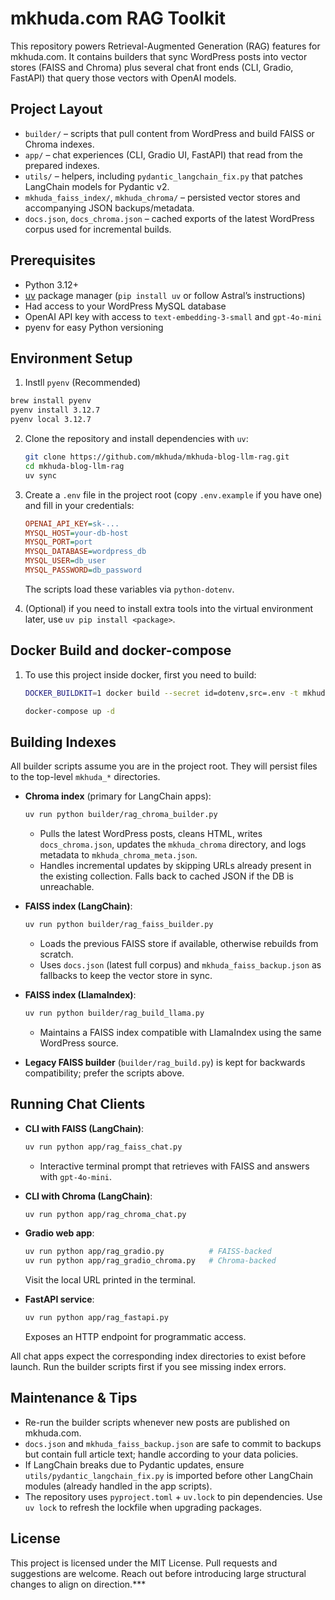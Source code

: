 # mkhuda.com RAG Toolkit

This repository powers Retrieval-Augmented Generation (RAG) features for mkhuda.com. It contains builders that sync WordPress posts into vector stores (FAISS and Chroma) plus several chat front ends (CLI, Gradio, FastAPI) that query those vectors with OpenAI models.

## Project Layout

- `builder/` – scripts that pull content from WordPress and build FAISS or Chroma indexes.
- `app/` – chat experiences (CLI, Gradio UI, FastAPI) that read from the prepared indexes.
- `utils/` – helpers, including `pydantic_langchain_fix.py` that patches LangChain models for Pydantic v2.
- `mkhuda_faiss_index/`, `mkhuda_chroma/` – persisted vector stores and accompanying JSON backups/metadata.
- `docs.json`, `docs_chroma.json` – cached exports of the latest WordPress corpus used for incremental builds.

## Prerequisites

- Python 3.12+
- [uv](https://docs.astral.sh/uv/) package manager (`pip install uv` or follow Astral’s instructions)
- Had access to your WordPress MySQL database
- OpenAI API key with access to `text-embedding-3-small` and `gpt-4o-mini`
- pyenv for easy Python versioning

## Environment Setup

1. Instll `pyenv` (Recommended)

  ```bash
  brew install pyenv
  pyenv install 3.12.7
  pyenv local 3.12.7
  ```

2. Clone the repository and install dependencies with `uv`:

   ```bash
   git clone https://github.com/mkhuda/mkhuda-blog-llm-rag.git
   cd mkhuda-blog-llm-rag
   uv sync
   ```

3. Create a `.env` file in the project root (copy `.env.example` if you have one) and fill in your credentials:

   ```ini
   OPENAI_API_KEY=sk-...
   MYSQL_HOST=your-db-host
   MYSQL_PORT=port
   MYSQL_DATABASE=wordpress_db
   MYSQL_USER=db_user
   MYSQL_PASSWORD=db_password
   ```

   The scripts load these variables via `python-dotenv`.

4. (Optional) if you need to install extra tools into the virtual environment later, use `uv pip install <package>`.

## Docker Build and docker-compose
1. To use this project inside docker, first you need to build:
   ```bash
   DOCKER_BUILDKIT=1 docker build --secret id=dotenv,src=.env -t mkhuda-rag-api-image:latest .
   
   docker-compose up -d
   ```

## Building Indexes

All builder scripts assume you are in the project root. They will persist files to the top-level `mkhuda_*` directories.

- **Chroma index** (primary for LangChain apps):

  ```bash
  uv run python builder/rag_chroma_builder.py
  ```

  - Pulls the latest WordPress posts, cleans HTML, writes `docs_chroma.json`, updates the `mkhuda_chroma` directory, and logs metadata to `mkhuda_chroma_meta.json`.
  - Handles incremental updates by skipping URLs already present in the existing collection. Falls back to cached JSON if the DB is unreachable.

- **FAISS index (LangChain)**:

  ```bash
  uv run python builder/rag_faiss_builder.py
  ```

  - Loads the previous FAISS store if available, otherwise rebuilds from scratch.
  - Uses `docs.json` (latest full corpus) and `mkhuda_faiss_backup.json` as fallbacks to keep the vector store in sync.

- **FAISS index (LlamaIndex)**:

  ```bash
  uv run python builder/rag_build_llama.py
  ```

  - Maintains a FAISS index compatible with LlamaIndex using the same WordPress source.

- **Legacy FAISS builder** (`builder/rag_build.py`) is kept for backwards compatibility; prefer the scripts above.

## Running Chat Clients

- **CLI with FAISS (LangChain)**:

  ```bash
  uv run python app/rag_faiss_chat.py
  ```

  - Interactive terminal prompt that retrieves with FAISS and answers with `gpt-4o-mini`.

- **CLI with Chroma (LangChain)**:

  ```bash
  uv run python app/rag_chroma_chat.py
  ```

- **Gradio web app**:

  ```bash
  uv run python app/rag_gradio.py          # FAISS-backed
  uv run python app/rag_gradio_chroma.py   # Chroma-backed
  ```

  Visit the local URL printed in the terminal.

- **FastAPI service**:

  ```bash
  uv run python app/rag_fastapi.py
  ```

  Exposes an HTTP endpoint for programmatic access.

All chat apps expect the corresponding index directories to exist before launch. Run the builder scripts first if you see missing index errors.

## Maintenance & Tips

- Re-run the builder scripts whenever new posts are published on mkhuda.com.
- `docs.json` and `mkhuda_faiss_backup.json` are safe to commit to backups but contain full article text; handle according to your data policies.
- If LangChain breaks due to Pydantic updates, ensure `utils/pydantic_langchain_fix.py` is imported before other LangChain modules (already handled in the app scripts).
- The repository uses `pyproject.toml` + `uv.lock` to pin dependencies. Use `uv lock` to refresh the lockfile when upgrading packages.

## License

This project is licensed under the MIT License. Pull requests and suggestions are welcome. Reach out before introducing large structural changes to align on direction.***
